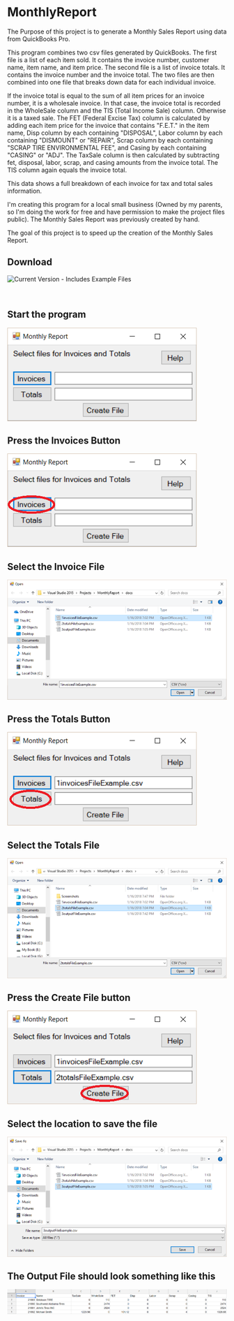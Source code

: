 # MonthlyReport

The Purpose of this project is to generate a Monthly Sales Report using data from QuickBooks Pro. 

This program combines two csv files generated by QuickBooks. The first file is a list of each item sold. It contains the invoice number, customer name, item name, and item price. The second file is a list of invoice totals. It contains the invoice number and the invoice total. The two files are then combined into one file that breaks down data for each individual invoice. 

If the invoice total is equal to the sum of all item prices for an invoice number, it is a wholesale invoice. In that case, the invoice total is recorded in the WholeSale column and the TIS (Total Income Sale) column. Otherwise it is a taxed sale. The FET (Federal Excise Tax) column is calculated by adding each item price for the invoice that contains "F.E.T." in the item name, Disp column by each containing "DISPOSAL", Labor column by each containing "DISMOUNT" or "REPAIR", Scrap column by each containing "SCRAP TIRE ENVIRONMENTAL FEE", and Casing by each containing "CASING" or "ADJ". The TaxSale column is then calculated by subtracting fet, disposal, labor, scrap, and casing amounts from the invoice total. The TIS column again equals the invoice total. 

This data shows a full breakdown of each invoice for tax and total sales information.

I'm creating this program for a local small business (Owned by my parents, so I'm doing the work for free and have permission to make the project files public). The Monthly Sales Report was previously created by hand.

The goal of this project is to speed up the creation of the Monthly Sales Report.

## Download
![Current Version - Includes Example Files](https://github.com/wlb901/MonthlyReport/releases/tag/v1.0.1)

<div class="paragraph"><p><br>
</p></div>

## **Start the program**

![alt text](docs/Screenshots/Monthly.png)

## **Press the Invoices Button**

![alt text](docs/Screenshots/InvoicesButton.png)

## **Select the Invoice File**

![alt text](docs/Screenshots/SelectInvoiceFile.png)

## **Press the Totals Button**

![alt text](docs/Screenshots/TotalsButton.png)

## **Select the Totals File**

![alt text](docs/Screenshots/SelectTotalsFile.png)

## **Press the Create File button**

![alt text](docs/Screenshots/CreateFileButton.png)

## **Select the location to save the file**

![alt text](docs/Screenshots/SelectOutputFile.png)

## **The Output File should look something like this**

![alt text](docs/Screenshots/OutputFile.png)
